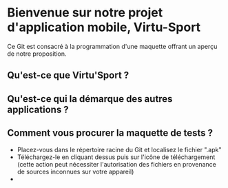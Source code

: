 # Bienvenue sur notre projet d'application mobile, Virtu-Sport

Ce Git est consacré à la programmation d'une maquette offrant un aperçu de notre proposition. 

## Qu'est-ce que Virtu'Sport ?


## Qu'est-ce qui la démarque des autres applications ?


## Comment vous procurer la maquette de tests ?

- Placez-vous dans le répertoire racine du Git et localisez le fichier ".apk"
- Téléchargez-le en cliquant dessus puis sur l'icône de téléchargement (cette action peut nécessiter l'autorisation des fichiers en provenance de sources inconnues sur votre appareil)
- 
